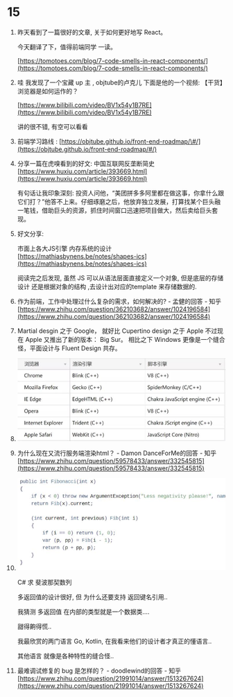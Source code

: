 # 15

1. 昨天看到了一篇很好的文章, 关于如何更好地写 React。

   今天翻译了下，值得前端同学 一读。

   [https://tomotoes.com/blog/7-code-smells-in-react-components/](https://tomotoes.com/blog/7-code-smells-in-react-components/)

2. 哇 我发现了一个宝藏 up 主 , objtube的卢克儿 下面是他的一个视频: 【干货】浏览器是如何运作的？

   [https://www.bilibili.com/video/BV1x54y1B7RE](https://www.bilibili.com/video/BV1x54y1B7RE)

   讲的很不错, 有空可以看看

3. 前端学习路线 : [https://objtube.github.io/front-end-roadmap/\#/](https://objtube.github.io/front-end-roadmap/#/)
4. 分享一篇在虎嗅看到的好文: 中国互联网反垄断简史 [https://www.huxiu.com/article/393669.html](https://www.huxiu.com/article/393669.html)

   有句话让我印象深刻: 投资人问他，“美团拼多多阿里都在做这事，你拿什么跟它们打？”他答不上来。仔细琢磨之后，他放弃独立发展，打算找某个巨头融一笔钱，借助巨头的资源，抓住时间窗口迅速把项目做大，然后卖给巨头套现。

5. 好文分享:

   市面上各大JS引擎 内存系统的设计 [https://mathiasbynens.be/notes/shapes-ics](https://mathiasbynens.be/notes/shapes-ics)

   阅读完之后发现, 虽然 JS 可以从语法层面直接定义一个对象, 但是底层的存储设计 还是根据对象的结构 ,去设计出对应的template 来存储数据的.

6. 作为前端，工作中处理过什么复杂的需求，如何解决的? - 孟健的回答 - 知乎 [https://www.zhihu.com/question/362103682/answer/1024196584](https://www.zhihu.com/question/362103682/answer/1024196584)
7. Martial desgin 之于 Google， 就好比 Cupertino design 之于 Apple 不过现在 Apple 又推出了新的版本： Big Sur。 相比之下 Windows 更像是一个缝合怪，平面设计与 Fluent Design 共存。
8. ![image-20201122150208414](../../../.gitbook/assets/image-20201122150208414%20%281%29.png)
9. 为什么现在又流行服务端渲染html？ - Damon DanceForMe的回答 - 知乎 [https://www.zhihu.com/question/59578433/answer/332545815](https://www.zhihu.com/question/59578433/answer/332545815)
10. ![image-20201122151631637](../../../.gitbook/assets/image-20201122151631637%20%281%29.png)

    C\# 求 斐波那契数列

    多返回值的设计很好, 但 为什么还要支持 返回键名引用..

    我猜测 多返回值 在内部的类型就是一个数据类....

    甜得齁得慌..

    我最欣赏的两门语言 Go, Kotlin, 在我看来他们的设计者才真正的懂语言..

    其他语言 就像是各种特性的缝合怪..

11. 最难调试修复的 bug 是怎样的？ - doodlewind的回答 - 知乎 [https://www.zhihu.com/question/21991014/answer/1513267624](https://www.zhihu.com/question/21991014/answer/1513267624)

